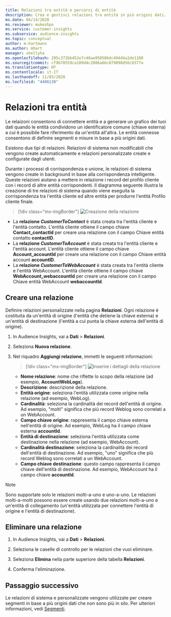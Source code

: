 ```yaml
---
title: Relazioni tra entità e percorsi di entità
description: Crea e gestisci relazioni tra entità in più origini dati.
ms.date: 04/14/2020
ms.reviewer: mukeshpo
ms.service: customer-insights
ms.subservice: audience-insights
ms.topic: conceptual
author: m-hartmann
ms.author: mhart
manager: shellyha
ms.openlocfilehash: 295c372bb452e7c40aa950506dc494d4a2de1108
ms.sourcegitcommit: cf9b78559ca189d4c2086a66c879098d56c0377a
ms.translationtype: HT
ms.contentlocale: it-IT
ms.lasthandoff: 11/03/2020
ms.locfileid: "4406138"
---
```

# <a name="relationships-between-entities"></a>Relazioni tra entità

Le relaizoni consentono di connettere entità e a generare un grafico dei tuoi dati quando le entità condividono un identificatore comune (chiave esterna) a cui è possibile fare riferimento da un'entità all'altra. Le entità connesse consentono di definire segmenti e misure in base a più origini dati.

Esistono due tipi di relazioni. Relazioni di sistema non modificabili che vengono create automaticamente e relazioni personalizzate create e configurate dagli utenti.

Durante i processi di corrispondenza e unione, le relazioni di sistema vengono create in background in base alla corrispondenza intelligente. Queste relazioni aiutano a mettere in relazione i record del profilo cliente con i record di altre entità corrispondenti. Il diagramma seguente illustra la creazione di tre relazioni di sistema quando viene eseguita la corrispondenza tra l'entità cliente ed altre entità per produrre l'entità Profilo cliente finale.

> [!div class="mx-imgBorder"]
> ![Creazione della relazione](media/relationships-entities-merge.png "Creazione della relazione")

- La **relazione *CustomerToContact*** è stata creata tra l'entità cliente e l'entità contatto. L'entità cliente ottiene il campo chiave **Contact_contactId** per creare una relazione con il campo Chiave entità contatto **contactID**.
- La **relazione _CustomerToAccount_** è stata creata tra l'entità cliente e l'entità account. L'entità cliente ottiene il campo chiave **Account_accountId** per creare una relazione con il campo Chiave entità account **accountID**.
- La **relazione _CustomerToWebAccount_** è stata creata tra l'entità cliente e l'entità WebAccount. L'entità cliente ottiene il campo chiave **WebAccount_webaccountId** per creare una relazione con il campo Chiave entità WebAccount **webaccountId**.

## <a name="create-a-relationship"></a>Creare una relazione

Definire relazioni personalizzate nella pagina **Relazioni**. Ogni relazione è costituita da un'entità di origine (l'entità che detiene la chiave esterna) e un'entità di destinazione (l'entità a cui punta la chiave esterna dell'entità di origine).

1. In Audience Insights, vai a **Dati** > **Relazioni**.

2. Seleziona **Nuova relazione**.

3. Nel riquadro **Aggiungi relazione**, immetti le seguenti informazioni:

   > [!div class="mx-imgBorder"]
   > ![Inserire i dettagli della relazione](media/relationships-add.png "Inserire i dettagli della relazione")

   - **Nome relazione**: nome che riflette lo scopo della relazione (ad esempio, **AccountWebLogs**).
   - **Descrizione**: descrizione della relazione.
   - **Entità origine**: seleziona l'entità utilizzata come origine nella relazione (ad esempio, WebLog).
   - **Cardinalità**: seleziona la cardinalità dei record dell'entità di origine. Ad esempio, "molti" significa che più record Weblog sono correlati a un WebAccount.
   - **Campo chiave origine**: rappresenta il campo chiave esterna nell'entità di origine. Ad esempio, WebLog ha il campo chiave esterna **accountId**.
   - **Entità di destinazione**: seleziona l'entità utilizzata come destinazione nella relazione (ad esempio, WebAccount).
   - **Cardinalità destinazione**: seleziona la cardinalità dei record dell'entità di destinazione. Ad esempio, "uno" significa che più record Weblog sono correlati a un WebAccount.
   - **Campo chiave destinazione**: questo campo rappresenta il campo chiave dell'entità di destinazione. Ad esempio, WebAccount ha il campo chiave **accountId**.

> [!NOTE]
> Sono supportate solo le relazioni molti-a-uno e uno-a-uno. Le relazioni molti-a-molti possono essere create usando due relazioni molti-a-uno e un'entità di collegamento (un'entità utilizzata per connettere l'entità di origine e l'entità di destinazione).

## <a name="delete-a-relationship"></a>Eliminare una relazione

1. In Audience Insights, vai a **Dati** > **Relazioni**.

2. Seleziona le caselle di controllo per le relazioni che vuoi eliminare.

3. Seleziona **Elimina** nella parte superiore della tabella **Relazioni**.

4. Conferma l'eliminazione.

## <a name="next-step"></a>Passaggio successivo

Le relazioni di sistema e personalizzate vengono utilizzate per creare segmenti in base a più origini dati che non sono più in silo. Per ulteriori informazioni, vedi [Segmenti](segments.md).
